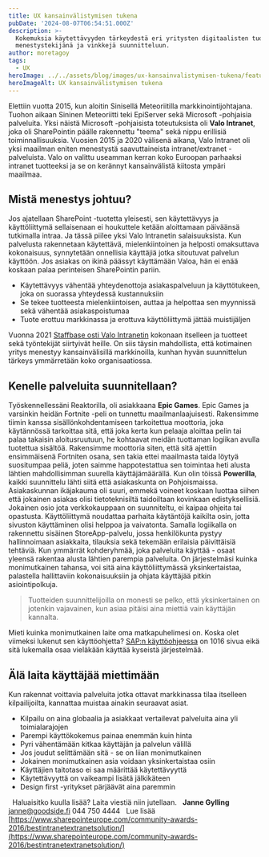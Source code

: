 ```yaml
---
title: UX kansainvälistymisen tukena
pubDate: '2024-08-07T06:54:51.000Z'
description: >-
  Kokemuksia käytettävyyden tärkeydestä eri yritysten digitaalisten tuotteiden
  menestystekijänä ja vinkkejä suunnitteluun.
author: moretagoy
tags:
  - UX
heroImage: ../../assets/blog/images/ux-kansainvalistymisen-tukena/featured.webp
heroImageAlt: UX kansainvälistymisen tukena
---
```


Elettiin vuotta 2015, kun aloitin Sinisellä Meteoriitilla markkinointijohtajana. Tuohon aikaan Sininen Meteoriitti teki EpiServer sekä Microsoft -pohjaisia palveluita. Yksi näistä Microsoft -pohjaisista toteutuksista oli **Valo Intranet**, joka oli SharePointin päälle rakennettu "teema" sekä nippu erillisiä toiminnallisuuksia. Vuosien 2015 ja 2020 välisenä aikana, Valo Intranet oli yksi maailman eniten menestystä saavuttaineista intranet/extranet -palveluista. Valo on valittu useamman kerran koko Euroopan parhaaksi intranet tuotteeksi ja se on kerännyt kansainvälistä kiitosta ympäri maailmaa.

## Mistä menestys johtuu?

Jos ajatellaan SharePoint -tuotetta yleisesti, sen käytettävyys ja käyttöliittymä sellaisenaan ei houkuttele ketään aloittamaan päiväänsä tutkimalla intraa. Ja tässä piilee yksi Valo Intranetin salaisuuksista. Kun palvelusta rakennetaan käytettävä, mielenkiintoinen ja helposti omaksuttava kokonaisuus, synnytetään onnellisia käyttäjiä jotka sitoutuvat palvelun käyttöön. Jos asiakas on ikinä päässyt käyttämään Valoa, hän ei enää koskaan palaa perinteisen SharePointin pariin.

-   Käytettävyys vähentää yhteydenottoja asiakaspalveluun ja käyttötukeen, joka on suorassa yhteydessä kustannuksiin
-   Se tekee tuotteesta mielenkiintoisen, auttaa ja helpottaa sen myynnissä sekä vähentää asiakaspoistumaa
-   Tuote erottuu markkinassa ja erottuva käyttöliittymä jättää muistijäljen

Vuonna 2021 [Staffbase osti Valo Intranetin](https://staffbase.com/en/microsoft-365/) kokonaan itselleen ja tuotteet sekä työntekijät siirtyivät heille. On siis täysin mahdollista, että kotimainen yritys menestyy kansainvälisillä markkinoilla, kunhan hyvän suunnittelun tärkeys ymmärretään koko organisaatiossa.

## Kenelle palveluita suunnitellaan?

Työskennellessäni Reaktorilla, oli asiakkaana **Epic Games**. Epic Games ja varsinkin heidän Fortnite -peli on tunnettu maailmanlaajuisesti. Rakensimme tiimin kanssa sisällönkohdentamiseen tarkoitettua moottoria, joka käytännössä tarkoittaa sitä, että joka kerta kun pelaaja aloittaa pelin tai palaa takaisin aloitusruutuun, he kohtaavat meidän tuottaman logiikan avulla tuotettua sisältöä. Rakensimme moottoria siten, että sitä ajettiin ensimmäisenä Fortniten osana, sen takia ettei maailmasta taida löytyä suositumpaa peliä, joten saimme happotestattua sen toimintaa heti alusta lähtien mahdollisimman suurella käyttäjämäärällä. Kun olin töissä **Powerilla**, kaikki suunnittelu lähti siitä että asiakaskunta on Pohjoismaissa. Asiakaskunnan ikäjakauma oli suuri, emmekä voineet koskaan luottaa siihen että jokainen asiakas olisi tietoteknisiltä taidoiltaan kovinkaan edistyksellisiä. Jokainen osio jota verkkokauppaan on suunniteltu, ei kaipaa ohjeita tai opastusta. Käyttöliittymä noudattaa parhaita käytäntöjä kaikilta osin, jotta sivuston käyttäminen olisi helppoa ja vaivatonta. Samalla logiikalla on rakennettu sisäinen StoreApp-palvelu, jossa henkilökunta pystyy hallinnoimaan asiakkaita, tilauksia sekä tekemään erilaisia päivittäisiä tehtäviä. Kun ymmärrät kohderyhmää, joka palveluita käyttää - osaat yleensä rakentaa alusta lähtien parempia palveluita. On järjestelmäsi kuinka monimutkainen tahansa, voi sitä aina käyttöliittymässä yksinkertaistaa, palastella hallittaviin kokonaisuuksiin ja ohjata käyttäjää pitkin asiointipolkuja.

> Tuotteiden suunnittelijoilla on monesti se pelko, että yksinkertainen on jotenkin vajavainen, kun asiaa pitäisi aina miettiä vain käyttäjän kannalta.

Mieti kuinka monimutkainen laite oma matkapuhelimesi on. Koska olet viimeksi lukenut sen käyttöohjetta? [SAP:n käyttöohjeessa](https://help.sap.com/doc/18ec99b2d06449c5b8b79c784d5a3af9/4.2.14/en-US/is_42_user_en.pdf) on 1016 sivua eikä sitä lukemalla osaa vieläkään käyttää kyseistä järjestelmää.

## Älä laita käyttäjää miettimään

Kun rakennat voittavia palveluita jotka ottavat markkinassa tilaa itselleen kilpailijoilta, kannattaa muistaa ainakin seuraavat asiat.

-   Kilpailu on aina globaalia ja asiakkaat vertailevat palveluita aina yli toimialarajojen
-   Parempi käyttökokemus painaa enemmän kuin hinta
-   Pyri vähentämään kitkaa käyttäjän ja palvelun välillä
-   Jos joudut selittämään sitä - se on liian monimutkainen
-   Jokainen monimutkainen asia voidaan yksinkertaistaa osiin
-   Käyttäjien taitotaso ei saa määrittää käytettävyyttä
-   Käytettävyyttä on vaikeampi lisätä jälkikäteen
-   Design first -yritykset pärjäävät aina paremmin

  Haluaisitko kuulla lisää? Laita viestiä niin jutellaan.   **Janne Gylling** janne@goodside.fi 044 750 4444   Lue lisää [https://www.sharepointeurope.com/community-awards-2016/bestintranetextranetsolution/](https://www.sharepointeurope.com/community-awards-2016/bestintranetextranetsolution/)